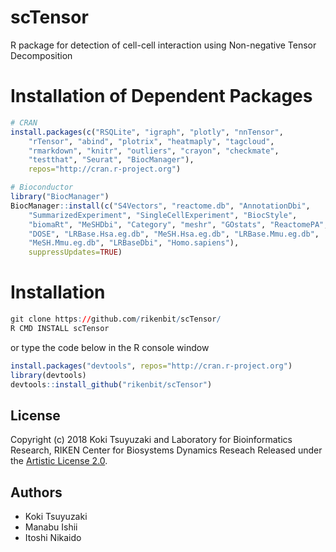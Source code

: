 # scTensor
 R package for detection of cell-cell interaction using Non-negative Tensor Decomposition

Installation of Dependent Packages
======
```r
# CRAN
install.packages(c("RSQLite", "igraph", "plotly", "nnTensor",
    "rTensor", "abind", "plotrix", "heatmaply", "tagcloud",
    "rmarkdown", "knitr", "outliers", "crayon", "checkmate",
    "testthat", "Seurat", "BiocManager"),
    repos="http://cran.r-project.org")

# Bioconductor
library("BiocManager")
BiocManager::install(c("S4Vectors", "reactome.db", "AnnotationDbi",
    "SummarizedExperiment", "SingleCellExperiment", "BiocStyle",
    "biomaRt", "MeSHDbi", "Category", "meshr", "GOstats", "ReactomePA",
    "DOSE", "LRBase.Hsa.eg.db", "MeSH.Hsa.eg.db", "LRBase.Mmu.eg.db",
    "MeSH.Mmu.eg.db", "LRBaseDbi", "Homo.sapiens"),
    suppressUpdates=TRUE)
```

Installation
======
```r
git clone https://github.com/rikenbit/scTensor/
R CMD INSTALL scTensor
```
or type the code below in the R console window
```r
install.packages("devtools", repos="http://cran.r-project.org")
library(devtools)
devtools::install_github("rikenbit/scTensor")
```

## License
Copyright (c) 2018 Koki Tsuyuzaki and Laboratory for Bioinformatics Research, RIKEN Center for Biosystems Dynamics Reseach
Released under the [Artistic License 2.0](http://www.perlfoundation.org/artistic_license_2_0).

## Authors
- Koki Tsuyuzaki
- Manabu Ishii
- Itoshi Nikaido